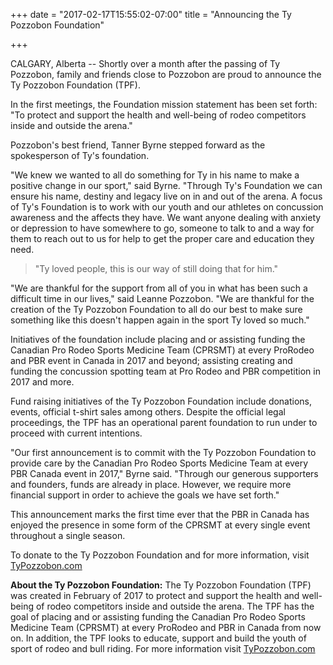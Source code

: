 +++
date = "2017-02-17T15:55:02-07:00"
title = "Announcing the Ty Pozzobon Foundation"

+++

CALGARY, Alberta -- Shortly over a month after the passing of Ty Pozzobon, family and friends close to Pozzobon are proud to announce the Ty Pozzobon Foundation (TPF).

In the first meetings, the Foundation mission statement has been set forth: "To protect and support the health and well-being of rodeo competitors inside and outside the arena."

Pozzobon's best friend, Tanner Byrne stepped forward as the spokesperson of Ty's foundation.

"We knew we wanted to all do something for Ty in his name to make a positive change in our sport," said Byrne. "Through Ty's Foundation we can ensure his name, destiny and legacy live on in and out of the arena. A focus of Ty's Foundation is to work with our youth and our athletes on concussion awareness and the affects they have. We want anyone dealing with anxiety or depression to have somewhere to go, someone to talk to and a way for them to reach out to us for help to get the proper care and education they need.

> "Ty loved people, this is our way of still doing that for him."

"We are thankful for the support from all of you in what has been such a difficult time in our lives," said Leanne Pozzobon. "We are thankful for the creation of the Ty Pozzobon Foundation to all do our best to make sure something like this doesn't happen again in the sport Ty loved so much."

Initiatives of the foundation include placing and or assisting funding the Canadian Pro Rodeo Sports Medicine Team (CPRSMT) at every ProRodeo and PBR event in Canada in 2017 and beyond; assisting creating and funding the concussion spotting team at Pro Rodeo and PBR competition in 2017 and more.

Fund raising initiatives of the Ty Pozzobon Foundation include donations, events, official t-shirt sales among others. Despite the official legal proceedings, the TPF has an operational parent foundation to run under to proceed with current intentions.

"Our first announcement is to commit with the Ty Pozzobon Foundation to provide care by the Canadian Pro Rodeo Sports Medicine Team at every PBR Canada event in 2017," Byrne said. "Through our generous supporters and founders, funds are already in place. However, we require more financial support in order to achieve the goals we have set forth."

This announcement marks the first time ever that the PBR in Canada has enjoyed the presence in some form of the CPRSMT at every single event throughout a single season.

To donate to the Ty Pozzobon Foundation and for more information, visit [TyPozzobon.com](http://typozzobon.com)

**About the Ty Pozzobon Foundation:** The Ty Pozzobon Foundation (TPF) was created in February of 2017 to protect and support the health and well-being of rodeo competitors inside and outside the arena. The TPF has the goal of placing and or assisting funding the Canadian Pro Rodeo Sports Medicine Team (CPRSMT) at every ProRodeo and PBR in Canada from now on. In addition, the TPF looks to educate, support and build the youth of sport of rodeo and bull riding. For more information visit [TyPozzobon.com](http://typozzobon.com)
